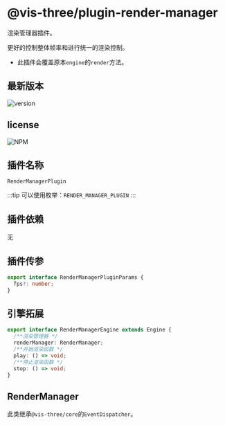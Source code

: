 # @vis-three/plugin-render-manager

渲染管理器插件。

更好的控制整体帧率和进行统一的渲染控制。

- 此插件会覆盖原本`engine`的`render`方法。

## 最新版本

<img alt="version" src="https://img.shields.io/npm/v/@vis-three/plugin-render-manager">

## license

<img alt="NPM" src="https://img.shields.io/npm/l/@vis-three/plugin-render-manager?color=blue">

## 插件名称

`RenderManagerPlugin`

:::tip
可以使用枚举：`RENDER_MANAGER_PLUGIN`
:::

## 插件依赖

无

## 插件传参

```ts
export interface RenderManagerPluginParams {
  fps?: number;
}
```

## 引擎拓展

```ts
export interface RenderManagerEngine extends Engine {
  /**渲染管理器 */
  renderManager: RenderManager;
  /**开始渲染函数 */
  play: () => void;
  /**停止渲染函数 */
  stop: () => void;
}
```

## RenderManager

此类继承`@vis-three/core`的`EventDispatcher`。

